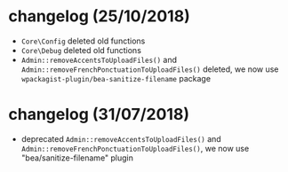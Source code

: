 # changelog  (25/10/2018)
- `Core\Config` deleted old functions
- `Core\Debug` deleted old functions
- `Admin::removeAccentsToUploadFiles()` and `Admin::removeFrenchPonctuationToUploadFiles()` deleted, we now use `wpackagist-plugin/bea-sanitize-filename` package

# changelog  (31/07/2018)
-  deprecated `Admin::removeAccentsToUploadFiles()` and `Admin::removeFrenchPonctuationToUploadFiles()`, we now use "bea/sanitize-filename" plugin
